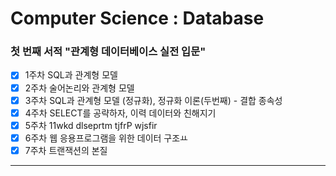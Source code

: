 # Computer Science : Database

### 첫 번째 서적 "관계형 데이터베이스 실전 입문"

- [x] 1주차 SQL과 관계형 모델
- [x] 2주차 술어논리와 관계형 모델 
- [x] 3주차 SQL과 관계형 모델 (정규화), 정규화 이론(두번째) - 결합 종속성
- [x] 4주차 SELECT를 공략하자, 이력 데이터와 친해지기
- [x] 5주차 11wkd dlseprtm tjfrP wjsfir
- [x] 6주차 웹 응용프로그램을 위한 데이터 구조ㅛ
- [x] 7주차 트랜잭션의 본질

-----
